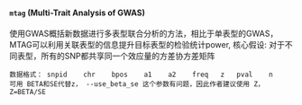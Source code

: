 #### `mtag` (Multi-Trait Analysis of GWAS)

使用GWAS概括新数据进行多表型联合分析的方法，相比于单表型的GWAS，
MTAG可以利用关联表型的信息提升目标表型的检验统计power,
核心假设: 对于不同表型，所有的SNP都共享同一个效应量的方差协方差矩阵
```
数据格式： snpid    chr    bpos    a1    a2    freq   z   pval    n
可用 BETA和SE代替z， --use_beta_se 这个参数有问题，因此作者建议使用 Z，Z=BETA/SE
```
